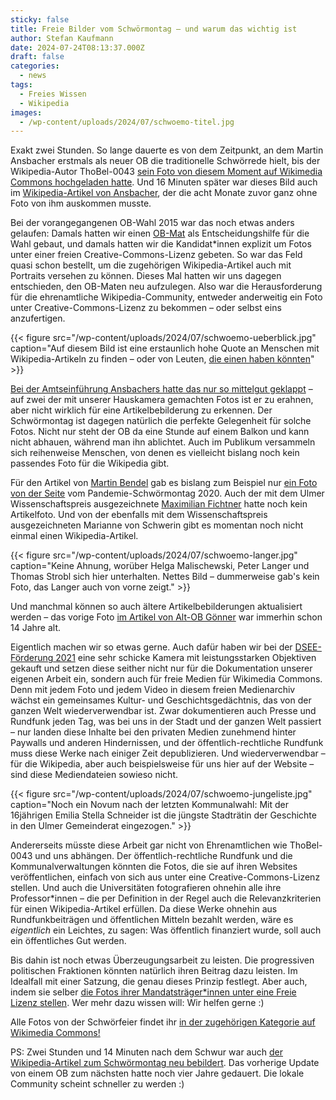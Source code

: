 ```yaml
---
sticky: false
title: Freie Bilder vom Schwörmontag – und warum das wichtig ist
author: Stefan Kaufmann
date: 2024-07-24T08:13:37.000Z
draft: false
categories:
  - news
tags:
  - Freies Wissen
  - Wikipedia
images: 
  - /wp-content/uploads/2024/07/schwoemo-titel.jpg
---
```


Exakt zwei Stunden. 
So lange dauerte es von dem Zeitpunkt, an dem Martin Ansbacher erstmals als neuer OB die traditionelle Schwörrede hielt, bis der Wikipedia-Autor ThoBel-0043 [sein Foto von diesem Moment auf Wikimedia Commons hochgeladen hatte](https://commons.wikimedia.org/wiki/File:Schw%C3%B6rrede_2024_Ulm_Germany_OB_Martin_Ansbacher.jpg).
Und 16 Minuten später war dieses Bild auch im [Wikipedia-Artikel von Ansbacher](https://de.wikipedia.org/wiki/Martin_Ansbacher), der die acht Monate zuvor ganz ohne Foto von ihm auskommen musste.

Bei der vorangegangenen OB-Wahl 2015 war das noch etwas anders gelaufen: Damals hatten wir einen [OB-Mat](https://github.com/UlmApi/mahlowat/tree/master) als Entscheidungshilfe für die Wahl gebaut, und damals hatten wir die Kandidat\*innen explizit um Fotos unter einer freien Creative-Commons-Lizenz gebeten.
So war das Feld quasi schon bestellt, um die zugehörigen Wikipedia-Artikel auch mit Portraits versehen zu können.
Dieses Mal hatten wir uns dagegen entschieden, den OB-Maten neu aufzulegen.
Also war die Herausforderung für die ehrenamtliche Wikipedia-Community, entweder anderweitig ein Foto unter Creative-Commons-Lizenz zu bekommen – oder selbst eins anzufertigen.

{{< figure src="/wp-content/uploads/2024/07/schwoemo-ueberblick.jpg" caption="Auf diesem Bild ist eine erstaunlich hohe Quote an Menschen mit Wikipedia-Artikeln zu finden – oder von Leuten, [die einen haben könnten](https://de.wikipedia.org/wiki/Wikipedia:Relevanzkriterien#Personen)" >}}

[Bei der Amtseinführung Ansbachers hatte das nur so mittelgut geklappt](https://commons.wikimedia.org/wiki/Category:Amtseinf%C3%BChrung_Martin_Ansbacher) – auf zwei der mit unserer Hauskamera gemachten Fotos ist er zu erahnen, aber nicht wirklich für eine Artikelbebilderung zu erkennen.
Der Schwörmontag ist dagegen natürlich die perfekte Gelegenheit für solche Fotos.
Nicht nur steht der OB da eine Stunde auf einem Balkon und kann nicht abhauen, während man ihn ablichtet.
Auch im Publikum versammeln sich reihenweise Menschen, von denen es vielleicht bislang noch kein passendes Foto für die Wikipedia gibt.

Für den Artikel von [Martin Bendel](https://de.wikipedia.org/wiki/Martin_Bendel) gab es bislang zum Beispiel nur [ein Foto von der Seite](https://commons.wikimedia.org/wiki/File:2020_schwoermontag_2_(cropped).jpg) vom Pandemie-Schwörmontag 2020.
Auch der mit dem Ulmer Wissenschaftspreis ausgezeichnete [Maximilian Fichtner](https://de.wikipedia.org/wiki/Maximilian_Fichtner) hatte noch kein Artikelfoto.
Und von der ebenfalls mit dem Wissenschaftspreis ausgezeichneten Marianne von Schwerin gibt es momentan noch nicht einmal einen Wikipedia-Artikel.

{{< figure src="/wp-content/uploads/2024/07/schwoemo-langer.jpg" caption="Keine Ahnung, worüber Helga Malischewski, Peter Langer und Thomas Strobl sich hier unterhalten. Nettes Bild – dummerweise gab's kein Foto, das Langer auch von vorne zeigt." >}}

Und manchmal können so auch ältere Artikelbebilderungen aktualisiert werden – das vorige Foto [im Artikel von Alt-OB Gönner](https://de.wikipedia.org/wiki/Ivo_G%C3%B6nner) war immerhin schon 14 Jahre alt.

Eigentlich machen wir so etwas gerne.
Auch dafür haben wir bei der [DSEE-Förderung 2021](/förderung-der-deutschen-stiftung-für-engagement-und-ehrenamt-dsee/) eine sehr schicke Kamera mit leistungsstarken Objektiven gekauft und setzen diese seither nicht nur für die Dokumentation unserer eigenen Arbeit ein, sondern auch für freie Medien für Wikimedia Commons.
Denn mit jedem Foto und jedem Video in diesem freien Medienarchiv wächst ein gemeinsames Kultur- und Geschichtsgedächtnis, das von der ganzen Welt wiederverwendbar ist.
Zwar dokumentieren auch Presse und Rundfunk jeden Tag, was bei uns in der Stadt und der ganzen Welt passiert – nur landen diese Inhalte bei den privaten Medien zunehmend hinter Paywalls und anderen Hindernissen, und der öffentlich-rechtliche Rundfunk muss diese Werke nach einiger Zeit depublizieren.
Und wiederverwendbar – für die Wikipedia, aber auch beispielsweise für uns hier auf der Website – sind diese Mediendateien sowieso nicht.

{{< figure src="/wp-content/uploads/2024/07/schwoemo-jungeliste.jpg" caption="Noch ein Novum nach der letzten Kommunalwahl: Mit der 16jährigen Emilia Stella Schneider ist die jüngste Stadträtin der Geschichte in den Ulmer Gemeinderat eingezogen." >}}

Andererseits müsste diese Arbeit gar nicht von Ehrenamtlichen wie ThoBel-0043 und uns abhängen.
Der öffentlich-rechtliche Rundfunk und die Kommunalverwaltungen könnten die Fotos, die sie auf ihren Websites veröffentlichen, einfach von sich aus unter eine Creative-Commons-Lizenz stellen.
Und auch die Universitäten fotografieren ohnehin alle ihre Professor\*innen – die per Definition in der Regel auch die Relevanzkriterien für einen Wikipedia-Artikel erfüllen.
Da diese Werke ohnehin aus Rundfunkbeiträgen und öffentlichen Mitteln bezahlt werden, wäre es _eigentlich_ ein Leichtes, zu sagen: Was öffentlich finanziert wurde, soll auch ein öffentliches Gut werden.

Bis dahin ist noch etwas Überzeugungsarbeit zu leisten.
Die progressiven politischen Fraktionen könnten natürlich ihren Beitrag dazu leisten.
Im Idealfall mit einer Satzung, die genau dieses Prinzip festlegt.
Aber auch, indem sie selber [die Fotos ihrer Mandatsträger\*innen unter eine Freie Lizenz stellen](https://commons.wikimedia.org/wiki/File:Handreichung_Parlamentsfotos_in_Wikimedia_Commons.pdf).
Wer mehr dazu wissen will: Wir helfen gerne :)

Alle Fotos von der Schwörfeier findet ihr [in der zugehörigen Kategorie auf Wikimedia Commons!](https://commons.wikimedia.org/wiki/Category:Schw%C3%B6rmontag_2024)

PS: Zwei Stunden und 14 Minuten nach dem Schwur war auch [der Wikipedia-Artikel zum Schwörmontag neu bebildert](https://de.wikipedia.org/wiki/Schw%C3%B6rmontag).
Das vorherige Update von einem OB zum nächsten hatte noch vier Jahre gedauert.
Die lokale Community scheint schneller zu werden :)
